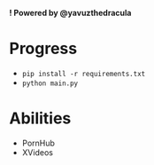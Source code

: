 **! Powered by @yavuzthedracula**

# Progress
- `pip install -r requirements.txt`
- `python main.py`

# Abilities
- PornHub
- XVideos
